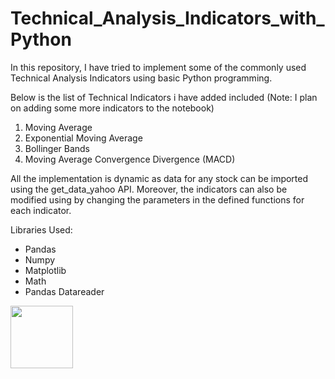 # Technical_Analysis_Indicators_with_Python

In this repository, I have tried to implement some of the commonly used Technical Analysis Indicators using basic Python programming.

Below is the list of Technical Indicators i have added included (Note: I plan on adding some more indicators to the notebook)

1. Moving Average
2. Exponential Moving Average
3. Bollinger Bands
4. Moving Average Convergence Divergence (MACD)

All the implementation is dynamic as data for any stock can be imported using the get_data_yahoo API. Moreover, the indicators can also be modified using by changing the parameters in the defined functions for each indicator.

Libraries Used:
- Pandas
- Numpy
- Matplotlib
- Math
- Pandas Datareader

<img src = "image/Technical_Indicators.PNG" width = "100">
